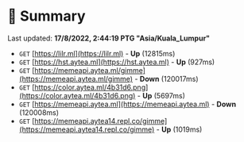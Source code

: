 # 📖 Summary
Last updated: **17/8/2022, 2:44:19 PTG "Asia/Kuala_Lumpur"**

- `GET` [https://lilr.ml](https://lilr.ml) - **Up** (12815ms)
- `GET` [https://hst.aytea.ml](https://hst.aytea.ml) - **Up** (927ms)
- `GET` [https://memeapi.aytea.ml/gimme](https://memeapi.aytea.ml/gimme) - **Down** (120017ms)
- `GET` [https://color.aytea.ml/4b31d6.png](https://color.aytea.ml/4b31d6.png) - **Up** (5697ms)
- `GET` [https://memeapi.aytea.ml](https://memeapi.aytea.ml) - **Down** (120008ms)
- `GET` [https://memeapi.aytea14.repl.co/gimme](https://memeapi.aytea14.repl.co/gimme) - **Up** (1019ms)
